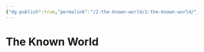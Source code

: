 ```yaml
---
{"dg-publish":true,"permalink":"/2-the-known-world/2-the-known-world/","dgPassFrontmatter":true}
---
```


# The Known World